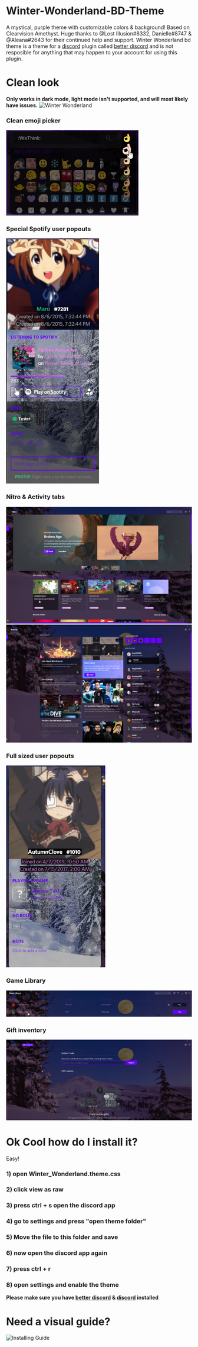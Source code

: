 # Winter-Wonderland-BD-Theme
A mystical, purple theme with customizable colors &amp; background! Based on Clearvision Amethyst.
Huge thanks to @Lost Illusion#8332, Danielle#8747 &amp; @Aleana#2643 for their continued help and support.
Winter Wonderland bd theme is a theme for a [discord](https://discordapp.com/) plugin called [better discord](https://github.com/rauenzi/BetterDiscordApp/releases) and is not resposible for anything that may happen to your account for using this plugin. 
# Clean look
**Only works in dark mode, light mode isn't supported, and will most likely have issues.**
![Winter Wonderland](https://github.com/AutumnClove/Winter-Wonderland-BD-Theme/blob/master/Sample%20Pics/Winte%20Wonder%20Land.png?raw=true)
### Clean emoji picker
![Emoji Picker](https://github.com/AutumnClove/Winter-Wonderland-BD-Theme/blob/master/Sample%20Pics/Emoji%20Picker.png?raw=true)
### Special Spotify user popouts
![Spotify](https://github.com/AutumnClove/Winter-Wonderland-BD-Theme/blob/master/Sample%20Pics/Spotify.png?raw=true)
### Nitro & Activity tabs
![Nitro](https://github.com/AutumnClove/Winter-Wonderland-BD-Theme/blob/master/Sample%20Pics/Nitro.png?raw=true)
![Activity](https://github.com/AutumnClove/Winter-Wonderland-BD-Theme/blob/master/Sample%20Pics/Activity.png?raw=true)
### Full sized user popouts
![User Popout](https://github.com/AutumnClove/Winter-Wonderland-BD-Theme/blob/master/Sample%20Pics/User%20Popout.png?raw=true)
### Game Library
![Game Library](https://github.com/AutumnClove/Winter-Wonderland-BD-Theme/blob/master/Sample%20Pics/Game%20Library.png?raw=true)
### Gift inventory
![Gift Inventory](https://github.com/AutumnClove/Winter-Wonderland-BD-Theme/blob/master/Sample%20Pics/Gift.png?raw=true)

# Ok Cool how do I install it? 
Easy! 
### 1) open Winter_Wonderland.theme.css 
### 2) click view as raw
### 3) press ctrl + s open the discord app
### 4) go to settings and press "open theme folder"
### 5) Move the file to this folder and save
### 6) now open the discord app again
### 7) press ctrl + r
### 8) open settings and enable the theme

**Please make sure you have [better discord](https://github.com/rauenzi/BetterDiscordApp/releases) &amp; [discord](https://discordapp.com/) installed**

# Need a visual guide?
![Installing Guide](https://cdn.discordapp.com/attachments/84617750827261952/312679447579066368/unknown.png?raw=true)

